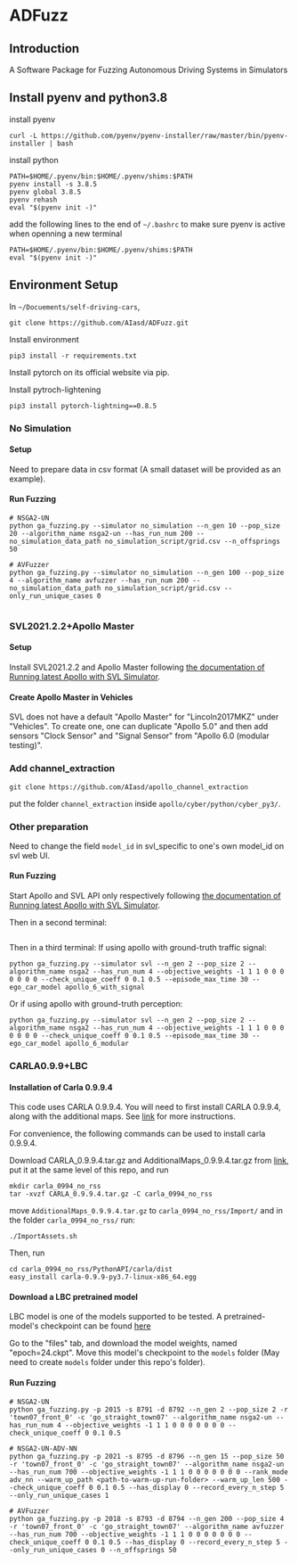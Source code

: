 # ADFuzz

## Introduction
A Software Package for Fuzzing Autonomous Driving Systems in Simulators



## Install pyenv and python3.8

install pyenv
```
curl -L https://github.com/pyenv/pyenv-installer/raw/master/bin/pyenv-installer | bash
```

install python
```
PATH=$HOME/.pyenv/bin:$HOME/.pyenv/shims:$PATH
pyenv install -s 3.8.5
pyenv global 3.8.5
pyenv rehash
eval "$(pyenv init -)"
```

add the following lines to the end of `~/.bashrc` to make sure pyenv is active when openning a new terminal
```
PATH=$HOME/.pyenv/bin:$HOME/.pyenv/shims:$PATH
eval "$(pyenv init -)"
```

## Environment Setup
In `~/Docuements/self-driving-cars`,
```
git clone https://github.com/AIasd/ADFuzz.git
```

Install environment
```
pip3 install -r requirements.txt
```

Install pytorch on its official website via pip.

Install pytroch-lightening
```
pip3 install pytorch-lightning==0.8.5
```

### No Simulation
#### Setup
Need to prepare data in csv format (A small dataset will be provided as an example).
#### Run Fuzzing
```
# NSGA2-UN
python ga_fuzzing.py --simulator no_simulation --n_gen 10 --pop_size 20 --algorithm_name nsga2-un --has_run_num 200 --no_simulation_data_path no_simulation_script/grid.csv --n_offsprings 50

# AVFuzzer
python ga_fuzzing.py --simulator no_simulation --n_gen 100 --pop_size 4 --algorithm_name avfuzzer --has_run_num 200 --no_simulation_data_path no_simulation_script/grid.csv --only_run_unique_cases 0


```

### SVL2021.2.2+Apollo Master
#### Setup
Install SVL2021.2.2 and Apollo Master following [the documentation of Running latest Apollo with SVL Simulator](https://www.svlsimulator.com/docs/system-under-test/apollo-master-instructions/).

#### Create Apollo Master in Vehicles
SVL does not have a default "Apollo Master" for "Lincoln2017MKZ" under "Vehicles". To create one, one can duplicate "Apollo 5.0" and then add sensors "Clock Sensor" and "Signal Sensor" from "Apollo 6.0 (modular testing)".


### Add channel_extraction
```
git clone https://github.com/AIasd/apollo_channel_extraction
```
put the folder  `channel_extraction` inside `apollo/cyber/python/cyber_py3/`.



### Other preparation
Need to change the field `model_id` in svl_specific to one's own model_id on svl web UI.

#### Run Fuzzing
Start Apollo and SVL API only respectively following [the documentation of Running latest Apollo with SVL Simulator](https://www.svlsimulator.com/docs/system-under-test/apollo-master-instructions/).


Then in a second terminal:
```

```

Then in a third terminal:
If using apollo with ground-truth traffic signal:
```
python ga_fuzzing.py --simulator svl --n_gen 2 --pop_size 2 --algorithm_name nsga2 --has_run_num 4 --objective_weights -1 1 1 0 0 0 0 0 0 0 --check_unique_coeff 0 0.1 0.5 --episode_max_time 30 --ego_car_model apollo_6_with_signal
```
Or if using apollo with ground-truth perception:
```
python ga_fuzzing.py --simulator svl --n_gen 2 --pop_size 2 --algorithm_name nsga2 --has_run_num 4 --objective_weights -1 1 1 0 0 0 0 0 0 0 --check_unique_coeff 0 0.1 0.5 --episode_max_time 30 --ego_car_model apollo_6_modular
```



### CARLA0.9.9+LBC
#### Installation of Carla 0.9.9.4
This code uses CARLA 0.9.9.4. You will need to first install CARLA 0.9.9.4, along with the additional maps.
See [link](https://github.com/carla-simulator/carla/releases/tag/0.9.9) for more instructions.

For convenience, the following commands can be used to install carla 0.9.9.4.

Download CARLA_0.9.9.4.tar.gz and AdditionalMaps_0.9.9.4.tar.gz from [link](https://github.com/carla-simulator/carla/releases/tag/0.9.9), put it at the same level of this repo, and run
```
mkdir carla_0994_no_rss
tar -xvzf CARLA_0.9.9.4.tar.gz -C carla_0994_no_rss
```
move `AdditionalMaps_0.9.9.4.tar.gz` to `carla_0994_no_rss/Import/` and in the folder `carla_0994_no_rss/` run:
```
./ImportAssets.sh
```
Then, run
```
cd carla_0994_no_rss/PythonAPI/carla/dist
easy_install carla-0.9.9-py3.7-linux-x86_64.egg
```

#### Download a LBC pretrained model
LBC model is one of the models supported to be tested. A pretrained-model's checkpoint can be found [here](https://app.wandb.ai/bradyz/2020_carla_challenge_lbc/runs/command_coefficient=0.01_sample_by=even_stage2/files)

Go to the "files" tab, and download the model weights, named "epoch=24.ckpt". Move this model's checkpoint to the `models` folder (May need to create `models` folder under this repo's folder).


#### Run Fuzzing
```
# NSGA2-UN
python ga_fuzzing.py -p 2015 -s 8791 -d 8792 --n_gen 2 --pop_size 2 -r 'town07_front_0' -c 'go_straight_town07' --algorithm_name nsga2-un --has_run_num 4 --objective_weights -1 1 1 0 0 0 0 0 0 0 --check_unique_coeff 0 0.1 0.5

# NSGA2-UN-ADV-NN
python ga_fuzzing.py -p 2021 -s 8795 -d 8796 --n_gen 15 --pop_size 50 -r 'town07_front_0' -c 'go_straight_town07' --algorithm_name nsga2-un --has_run_num 700 --objective_weights -1 1 1 0 0 0 0 0 0 0 --rank_mode adv_nn --warm_up_path <path-to-warm-up-run-folder> --warm_up_len 500 --check_unique_coeff 0 0.1 0.5 --has_display 0 --record_every_n_step 5 --only_run_unique_cases 1

# AVFuzzer
python ga_fuzzing.py -p 2018 -s 8793 -d 8794 --n_gen 200 --pop_size 4 -r 'town07_front_0' -c 'go_straight_town07' --algorithm_name avfuzzer --has_run_num 700 --objective_weights -1 1 1 0 0 0 0 0 0 0 --check_unique_coeff 0 0.1 0.5 --has_display 0 --record_every_n_step 5 --only_run_unique_cases 0 --n_offsprings 50
```
